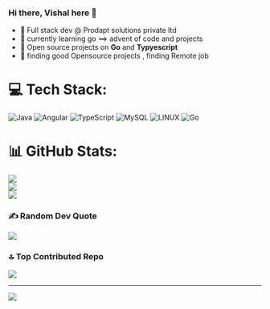 ### Hi there, Vishal here 👋





- 🔭 Full stack dev @ Prodapt solutions private ltd
- 🌱 currently learning go ==> advent of code and projects
- 👯 Open source projects on **Go** and **Typyescript**
- 🤔 finding good Opensource projects , finding Remote job




# 💻 Tech Stack:
![Java](https://img.shields.io/badge/java-%23ED8B00.svg?style=for-the-badge&logo=java&logoColor=white) ![Angular](https://img.shields.io/badge/angular-%23DD0031.svg?style=for-the-badge&logo=angular&logoColor=white) ![TypeScript](https://img.shields.io/badge/typescript-%23007ACC.svg?style=for-the-badge&logo=typescript&logoColor=white) ![MySQL](https://img.shields.io/badge/mysql-%2300f.svg?style=for-the-badge&logo=mysql&logoColor=white) ![LINUX](https://img.shields.io/badge/Linux-FCC624?style=for-the-badge&logo=linux&logoColor=black) ![Go](https://img.shields.io/badge/go-%2300ADD8.svg?style=for-the-badge&logo=go&logoColor=white)
# 📊 GitHub Stats:
![](https://github-readme-stats.vercel.app/api?username=vishalhampiholi&theme=dark&hide_border=false&include_all_commits=false&count_private=false)<br/>
![](https://github-readme-streak-stats.herokuapp.com/?user=vishalhampiholi&theme=dark&hide_border=false)<br/>
![](https://github-readme-stats.vercel.app/api/top-langs/?username=vishalhampiholi&theme=dark&hide_border=false&include_all_commits=false&count_private=false&layout=compact)

### ✍️ Random Dev Quote
![](https://quotes-github-readme.vercel.app/api?type=horizontal&theme=radical)

### 🔝 Top Contributed Repo
![](https://github-contributor-stats.vercel.app/api?username=vishalhampiholi&limit=5&theme=radical&combine_all_yearly_contributions=true)

---
[![](https://visitcount.itsvg.in/api?id=vishalhampiholi&icon=4&color=6)](https://visitcount.itsvg.in)


<!-- Proudly created with GPRM ( https://gprm.itsvg.in ) -->
